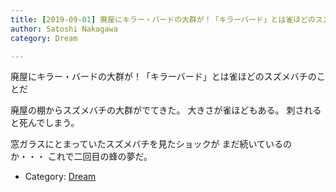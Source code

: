 ```yaml
---
title: [2019-09-01] 廃屋にキラー・バードの大群が！「キラーバード」とは雀ほどのスズメバチのことだ
author: Satoshi Nakagawa
category: Dream

---
```


廃屋にキラー・バードの大群が！「キラーバード」とは雀ほどのスズメバチのことだ

 廃屋の棚からスズメバチの大群がでてきた。
大きさが雀ほどもある。
刺されると死んでしまう。

 窓ガラスにとまっていたスズメバチを見たショックが
まだ続いているのか・・・
これで二回目の蜂の夢だ。

- Category: [Dream](https://merapano.github.io/categories.html#Dream)

